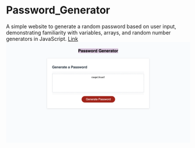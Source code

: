 # Password_Generator
A simple website to generate a random password based on user input, demonstrating familiarity with variables, arrays, and random number generators in JavaScript.
[Link](https://mjgross82.github.io/Password_Generator/index.html)
![screenshot](Screenshot.png)